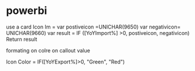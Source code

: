 # powerbi
use  a card 
Icon Im = 
var postiveicon =UNICHAR(9650)
var negativicon= UNICHAR(9660)
var result = IF ([YoYImport%] >0, postiveicon,
negativicon)
Return result

formating on colre on callout value 

Icon Color = IF([YoYExport%]>0, "Green", "Red")


